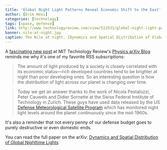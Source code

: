 ```yaml
---
title: 'Global Night Light Patterns Reveal Economic Shift to the East'
author: [Erik Hess]
categories: [technology]
tags: [space, defense]
link: http://www.technologyreview.com/view/512531/global-night-light-patterns-reveal-economic-shift-to-the-east/
banner: nile-at-night.jpg
caption: The Nile at night. [Dynamics and Spatial Distribution of Global Nighttime Lights](http://arxiv.org/abs/1303.2901)
---
```


A [fascinating new post](http://www.technologyreview.com/view/512531/global-night-light-patterns-reveal-economic-shift-to-the-east/) at MIT Technology Review's [Physics arXiv Blog](http://www.technologyreview.com/contributor/the-physics-arxiv-blog/) reminds me why it's one of my favorite RSS subscriptions:

> The amount of light produced by a society is closely correlated with its economic status&mdash;rich developed countries tend to be brighter at night than poor developing ones. So an interesting question is how the distribution of light across our planet is changing over time.

> Today we get an answer thanks to the work of Nicola Pestalozzi, Peter Cauwels and Didier Sornette at the Swiss Federal Institute of Technology in Zurich. These guys have used data released by the US [Defense Meteorological Satellite Program](http://www.ngdc.noaa.gov/dmsp/index.html) which has monitored night light levels around the planet continuously since the mid-1960s. 

It's also a reminder that not every penny of our defense budget goes to purely destructive or even domestic ends.

You can read the full paper on the arXiv: [Dynamics and Spatial Distribution of Global Nighttime Lights](http://arxiv.org/abs/1303.2901)